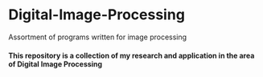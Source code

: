 # Digital-Image-Processing
Assortment of programs written for image processing

#### This repository is a collection of my research and application in the area of Digital Image Processing
